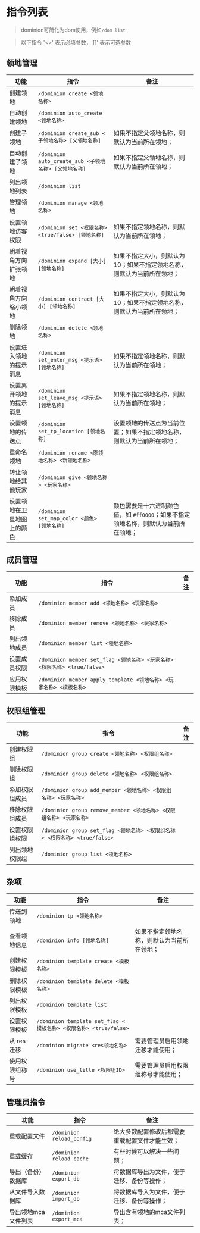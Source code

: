 # 指令列表

> dominion可简化为dom使用，例如`/dom list`

> 以下指令 '<>' 表示必填参数，'[]' 表示可选参数

## 领地管理

| 功能            | 指令                                          | 备注                                             |
|---------------|---------------------------------------------|------------------------------------------------|
| 创建领地          | `/dominion create <领地名称>`                   |
| 自动创建领地        | `/dominion auto_create <领地名称>`              |
| 创建子领地         | `/dominion create_sub <子领地名称> [父领地名称]`      | 如果不指定父领地名称，则默认为当前所在领地；                         |
| 自动创建子领地       | `/dominion auto_create_sub <子领地名称> [父领地名称]` | 如果不指定父领地名称，则默认为当前所在领地；                         |
| 列出领地列表        | `/dominion list`                            |
| 管理领地          | `/dominion manage <领地名称>`                   |
| 设置领地访客权限      | `/dominion set <权限名称> <true/false> [领地名称]`  | 如果不指定领地名称，则默认为当前所在领地；                          |
| 朝着视角方向扩张领地    | `/dominion expand [大小] [领地名称]`              | 如果不指定大小，则默认为10；如果不指定领地名称，则默认为当前所在领地；           |
| 朝着视角方向缩小领地    | `/dominion contract [大小] [领地名称]`            | 如果不指定大小，则默认为10；如果不指定领地名称，则默认为当前所在领地；           |
| 删除领地          | `/dominion delete <领地名称>`                   |
| 设置进入领地的提示消息   | `/dominion set_enter_msg <提示语> [领地名称]`      | 如果不指定领地名称，则默认为当前所在领地；                          |
| 设置离开领地的提示消息   | `/dominion set_leave_msg <提示语> [领地名称]`      | 如果不指定领地名称，则默认为当前所在领地；                          |
| 设置领地的传送点      | `/dominion set_tp_location [领地名称]`          | 设置领地的传送点为当前位置；如果不指定领地名称，则默认为当前所在领地；            |
| 重命名领地         | `/dominion rename <原领地名称> <新领地名称>`          |
| 转让领地给其他玩家     | `/dominion give <领地名称> <玩家名称>`              |
| 设置领地在卫星地图上的颜色 | `/dominion set_map_color <颜色> [领地名称]`       | 颜色需要是十六进制颜色值，如 `#ff0000`；如果不指定领地名称，则默认为当前所在领地； |

## 成员管理

| 功能     | 指令                                                            | 备注 |
|--------|---------------------------------------------------------------|----|
| 添加成员   | `/dominion member add <领地名称> <玩家名称>`                          |
| 移除成员   | `/dominion member remove <领地名称> <玩家名称>`                       |
| 列出领地成员 | `/dominion member list <领地名称>`                                |
| 设置成员权限 | `/dominion member set_flag <领地名称> <玩家名称> <权限名称> <true/false>` |
| 应用权限模板 | `/dominion member apply_template <领地名称> <玩家名称> <模板名称>`        |

## 权限组管理

| 功能      | 指令                                                            | 备注 |
|---------|---------------------------------------------------------------|----|
| 创建权限组   | `/dominion group create <领地名称> <权限组名称>`                       |
| 删除权限组   | `/dominion group delete <领地名称> <权限组名称>`                       |
| 添加权限组成员 | `/dominion group add_member <领地名称> <权限组名称> <玩家名称>`            |
| 移除权限组成员 | `/dominion group remove_member <领地名称> <权限组名称> <玩家名称>`         |
| 设置权限组权限 | `/dominion group set_flag <领地名称> <权限组名称> <权限名称> <true/false>` |
| 列出领地权限组 | `/dominion group list <领地名称>`                                 |

## 杂项

| 功能       | 指令                                                       | 备注                    |
|----------|----------------------------------------------------------|-----------------------|
| 传送到领地    | `/dominion tp <领地名称>`                                    |
| 查看领地信息   | `/dominion info [领地名称]`                                  | 如果不指定领地名称，则默认为当前所在领地； |
| 创建权限模板   | `/dominion template create <模板名称>`                       |
| 删除权限模板   | `/dominion template delete <模板名称>`                       |
| 列出权限模板   | `/dominion template list`                                |
| 设置权限模板   | `/dominion template set_flag <模板名称> <权限名称> <true/false>` |
| 从 res 迁移 | `/dominion migrate <res领地名称>`                            | 需要管理员启用领地迁移才能使用；      |
| 使用权限组称号  | `/dominion use_title <权限组ID>`                            | 需要管理员启用权限组称号才能使用；     |

## 管理员指令

| 功能        | 指令                        | 备注                      |
|-----------|---------------------------|-------------------------|
| 重载配置文件    | `/dominion reload_config` | 绝大多数配置修改后都需要重载配置文件才能生效； |
| 重载缓存      | `/dominion reload_cache`  | 有些时候可以解决一些问题；           |
| 导出（备份）数据库 | `/dominion export_db`     | 将数据库导出为文件，便于迁移、备份等操作；   |
| 从文件导入数据库  | `/dominion import_db`     | 将数据库导入为文件，便于迁移、备份等操作；   |
| 导出领地mca文件列表  | `/dominion export_mca`     | 导出含有领地的mca文件列表；   |
